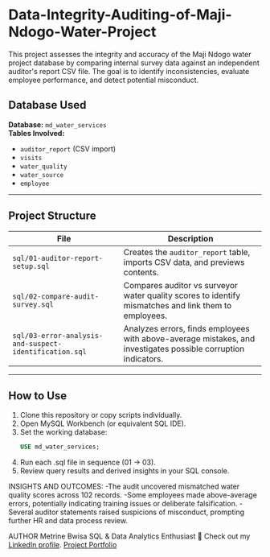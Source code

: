 # Data-Integrity-Auditing-of-Maji-Ndogo-Water-Project
This project assesses the integrity and accuracy of the Maji Ndogo water project database by comparing internal survey data against an independent auditor's report CSV file.
The goal is to identify inconsistencies, evaluate employee performance, and detect potential misconduct.

## Database Used
**Database:** `md_water_services`  
**Tables Involved:**  
- `auditor_report` (CSV import)  
- `visits`  
- `water_quality`  
- `water_source`  
- `employee`  

---

## Project Structure

| File | Description |
|------|--------------|
| `sql/01-auditor-report-setup.sql` | Creates the `auditor_report` table, imports CSV data, and previews contents. |
| `sql/02-compare-audit-survey.sql` | Compares auditor vs surveyor water quality scores to identify mismatches and link them to employees. |
| `sql/03-error-analysis-and-suspect-identification.sql` | Analyzes errors, finds employees with above-average mistakes, and investigates possible corruption indicators. |

---

## How to Use
1. Clone this repository or copy scripts individually.  
2. Open MySQL Workbench (or equivalent SQL IDE).  
3. Set the working database:
   ```sql
   USE md_water_services;
4. Run each .sql file in sequence (01 → 03).
5. Review query results and derived insights in your SQL console.

INSIGHTS AND OUTCOMES:
-The audit uncovered mismatched water quality scores across 102 records.
-Some employees made above-average errors, potentially indicating training issues or deliberate falsification.
-Several auditor statements raised suspicions of misconduct, prompting further HR and data process review.

AUTHOR
Metrine Bwisa
SQL & Data Analytics Enthusiast
🔗 Check out my [LinkedIn profile](https://www.linkedin.com/in/yourusername/](https://www.linkedin.com/in/metrine-bwisa-883123376/)).
    [Project Portfolio](datascienceportfol.io/metrinebwisa4)
